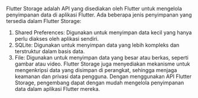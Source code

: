 Flutter Storage adalah API yang disediakan oleh Flutter untuk mengelola penyimpanan data di aplikasi Flutter. Ada beberapa jenis penyimpanan yang tersedia dalam Flutter Storage:
  1. Shared Preferences: Digunakan untuk menyimpan data kecil yang hanya perlu diakses oleh aplikasi sendiri.
  2. SQLite: Digunakan untuk menyimpan data yang lebih kompleks dan terstruktur dalam basis data.
  3. File: Digunakan untuk menyimpan data yang besar atau berkas, seperti gambar atau video.
Flutter Storage juga menyediakan mekanisme untuk mengenkripsi data yang disimpan di perangkat, sehingga menjaga keamanan dan privasi data pengguna. Dengan menggunakan API Flutter Storage, pengembang dapat dengan mudah mengelola penyimpanan data dalam aplikasi Flutter mereka.
